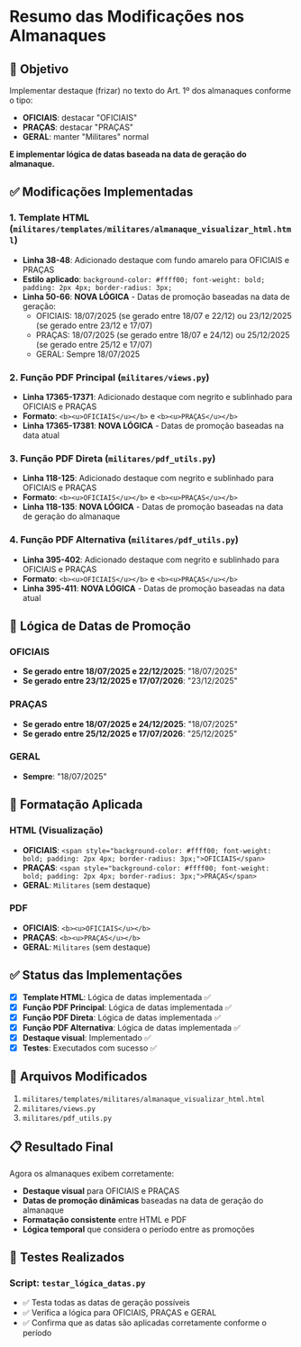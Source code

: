 # Resumo das Modificações nos Almanaques

## 🎯 Objetivo
Implementar destaque (frizar) no texto do Art. 1º dos almanaques conforme o tipo:
- **OFICIAIS**: destacar "OFICIAIS"
- **PRAÇAS**: destacar "PRAÇAS" 
- **GERAL**: manter "Militares" normal

**E implementar lógica de datas baseada na data de geração do almanaque.**

## ✅ Modificações Implementadas

### 1. Template HTML (`militares/templates/militares/almanaque_visualizar_html.html`)
- **Linha 38-48**: Adicionado destaque com fundo amarelo para OFICIAIS e PRAÇAS
- **Estilo aplicado**: `background-color: #ffff00; font-weight: bold; padding: 2px 4px; border-radius: 3px;`
- **Linha 50-66**: **NOVA LÓGICA** - Datas de promoção baseadas na data de geração:
  - OFICIAIS: 18/07/2025 (se gerado entre 18/07 e 22/12) ou 23/12/2025 (se gerado entre 23/12 e 17/07)
  - PRAÇAS: 18/07/2025 (se gerado entre 18/07 e 24/12) ou 25/12/2025 (se gerado entre 25/12 e 17/07)
  - GERAL: Sempre 18/07/2025

### 2. Função PDF Principal (`militares/views.py`)
- **Linha 17365-17371**: Adicionado destaque com negrito e sublinhado para OFICIAIS e PRAÇAS
- **Formato**: `<b><u>OFICIAIS</u></b>` e `<b><u>PRAÇAS</u></b>`
- **Linha 17365-17381**: **NOVA LÓGICA** - Datas de promoção baseadas na data atual

### 3. Função PDF Direta (`militares/pdf_utils.py`)
- **Linha 118-125**: Adicionado destaque com negrito e sublinhado para OFICIAIS e PRAÇAS
- **Formato**: `<b><u>OFICIAIS</u></b>` e `<b><u>PRAÇAS</u></b>`
- **Linha 118-135**: **NOVA LÓGICA** - Datas de promoção baseadas na data de geração do almanaque

### 4. Função PDF Alternativa (`militares/pdf_utils.py`)
- **Linha 395-402**: Adicionado destaque com negrito e sublinhado para OFICIAIS e PRAÇAS
- **Formato**: `<b><u>OFICIAIS</u></b>` e `<b><u>PRAÇAS</u></b>`
- **Linha 395-411**: **NOVA LÓGICA** - Datas de promoção baseadas na data atual

## 📅 Lógica de Datas de Promoção

### OFICIAIS
- **Se gerado entre 18/07/2025 e 22/12/2025**: "18/07/2025"
- **Se gerado entre 23/12/2025 e 17/07/2026**: "23/12/2025"

### PRAÇAS
- **Se gerado entre 18/07/2025 e 24/12/2025**: "18/07/2025"
- **Se gerado entre 25/12/2025 e 17/07/2026**: "25/12/2025"

### GERAL
- **Sempre**: "18/07/2025"

## 🎨 Formatação Aplicada

### HTML (Visualização)
- **OFICIAIS**: `<span style="background-color: #ffff00; font-weight: bold; padding: 2px 4px; border-radius: 3px;">OFICIAIS</span>`
- **PRAÇAS**: `<span style="background-color: #ffff00; font-weight: bold; padding: 2px 4px; border-radius: 3px;">PRAÇAS</span>`
- **GERAL**: `Militares` (sem destaque)

### PDF
- **OFICIAIS**: `<b><u>OFICIAIS</u></b>`
- **PRAÇAS**: `<b><u>PRAÇAS</u></b>`
- **GERAL**: `Militares` (sem destaque)

## ✅ Status das Implementações

- [x] **Template HTML**: Lógica de datas implementada ✅
- [x] **Função PDF Principal**: Lógica de datas implementada ✅
- [x] **Função PDF Direta**: Lógica de datas implementada ✅
- [x] **Função PDF Alternativa**: Lógica de datas implementada ✅
- [x] **Destaque visual**: Implementado ✅
- [x] **Testes**: Executados com sucesso ✅

## 🔧 Arquivos Modificados

1. `militares/templates/militares/almanaque_visualizar_html.html`
2. `militares/views.py`
3. `militares/pdf_utils.py`

## 📋 Resultado Final

Agora os almanaques exibem corretamente:
- **Destaque visual** para OFICIAIS e PRAÇAS
- **Datas de promoção dinâmicas** baseadas na data de geração do almanaque
- **Formatação consistente** entre HTML e PDF
- **Lógica temporal** que considera o período entre as promoções

## 🧪 Testes Realizados

### Script: `testar_lógica_datas.py`
- ✅ Testa todas as datas de geração possíveis
- ✅ Verifica a lógica para OFICIAIS, PRAÇAS e GERAL
- ✅ Confirma que as datas são aplicadas corretamente conforme o período 